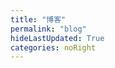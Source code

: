 ```yaml
---
title: "博客"
permalink: "blog"
hideLastUpdated: True
categories: noRight
---
```

<!--参考大佬的界面 https://xin-tan.com/guide/  暂时 404 了，作者更新网站地址为 https://xxoo521.com/ 不知道是不是放弃vuepress了  -->  
<!-- > 最近更新 👇 -->

<template>
    <div>
    <!--标签列表-->
      <div class="my-blog-head">
        <h3>标签 </h3>
        <div class="my-tag-box">
          <div
            class='my-tags' 
            :class="{ 'select-tag': tag == selectedTag, 'normal-tag': tag != selectedTag }"
            @click="myFlitter( tag )"
            v-for="tag in tags"
            style="margin: 5px;">{{ tag == 'blog' ? '全部' : tag }}</div>
        </div>
      </div>
      <el-divider></el-divider>
      <div class="my-card" :body-style="{ padding: '5px' }" v-for="(post, index) in topPublishPosts">
        <div>
          <span class="page-title"><el-link :underline="false" :href="post.path" type="primary"><strong>{{ post.title }}</strong></el-link></span>
          <div v-if="post.frontmatter.tag" style="display: inline-block; float: right;">
            <span class="this-tag"
              v-for="item in post.frontmatter.tag"
              @click="myFlitter( item )"
              ><span v-if="item !== 'blog'">{{ item }}</span></span>
          </div>
          <div class="bottom clearfix">
            <br>
            <span><small><i class="el-icon-time"></i>  {{ post.formatDay }}</small></span>
            <el-link
              class="read-more"
              :href="post.path" 
              type="primary" 
              :underline="false"
            >阅读全文</el-link>
          </div>
        </div>
      </div>
      <div @click="loadMore" class="page-guide-btn" v-show="showBtn">
        <div ref="btn">加载更多</div>
      </div>
    </div>
</template>

<script>
export default {
  data() {
    return {
      step: 12,
      posts: [],
      tags: [],
      page: 1,
      num: 0,
      showBtn: true,
      selectedTag: "blog"
    }
  },

  mounted() {
    this.posts = []
    var temp = this.$site.pages
    // 筛选标签中带有 blog 标志的文章

    for (var i = 0; i < temp.length; i++) {
      if (temp[i].frontmatter.tag) {
        var tempTag = temp[i].frontmatter.tag
        for (var j = 0; j < tempTag.length; j++){
          var isInTags = false
          for (var k = 0; k < this.tags.length; k++){
            if (tempTag[j] === this.tags[k]){
              isInTags = true
            }
          }
          if (!isInTags) {
            this.tags.push(tempTag[j])
          }
        }
        if (tempTag == 'blog' || 'blog' == tempTag[0]){
          this.posts.push(temp[i])
        }
      }
    }

    // 前端体系标签顺序化（之前标签顺序不对）
    let newTags = []
    let tagObj = {}
    this.tags.forEach(tagItem => {
        let tagArr = tagItem.split('.');
        tagArr[1]
          ? tagObj[+tagArr[0]] = tagItem
          : tagObj[-1] = tagItem
    })
    this.tags = Object.values(tagObj)
    let tem = this.tags.splice(this.tags.length - 1, 1)[0]
    this.tags.unshift(tem)

    this.num = this.posts.length
  },

  computed: {
    topPublishPosts() {
      this.showBtn =  this.page * this.step < this.num
      console.log('this.getTopKPosts(this.page * this.step)', this.getTopKPosts(this.page * this.step))

      let topPublisData = this.getTopKPosts(this.page * this.step)

      // 排列顺序（有bug，相同数字前缀的会相互覆盖）
      let newTags = []
      let tagObj = {}
      topPublisData.forEach(tagItem => {
          let tagArr = tagItem.filename.split('.');
          tagArr[1]
            ? tagObj[+tagArr[0]] = tagItem
            : tagObj[0] = tagItem
      })
      topPublisData = Object.values(tagObj)

      return topPublisData
    }
  },

  methods: {
    getTopKPosts(num) {
      const re = /.*\/(.*?)\.(html|md)/

      return this.posts
        .map(post => {
          const execs = re.exec(post.relativePath)
          return {
            ...post,
            updateTimestamp: (new Date(post.frontmatter.date)).getTime(),
            filename: execs ? execs['1'] : '',
            formatDay: this.formatDate(new Date(post.frontmatter.date))
          }
        })
        .sort((a, b) => b.updateTimestamp - a.updateTimestamp)
        .slice(0, num)
    },
    
    formatDate(date) {
      if (!(date instanceof Date)) {
        return 
      }

      return `${date.getFullYear()}-${date.getMonth() + 1}-${date.getDate()}`
    },

    loadMore() {
      this.page += 1
    },

    myFlitter(tag) {
      this.selectedTag = tag
      this.page = 1
      this.posts = []
      var temp = this.$site.pages

      for (var i = 0; i < temp.length; i++) {
        if (temp[i].frontmatter.tag) {
          var tempTag = temp[i].frontmatter.tag

          for (var j = 0; j < tempTag.length; j++) {
            if (tempTag[j] === tag) {
              this.posts.push(temp[i])
              break
            }
          }
        }
      }
      // console.log(this.posts)
      this.num = this.posts.length
    }
  }
}
</script>

<style lang="stylus" scoped>
.my-tag-box {
  /* height: 100px; */
  display: flex;
  flex-flow: row wrap;
  align-content: flex-start
}

.my-tags {
  padding: 0.3rem .5rem;
  display: inline-block;
  cursor: pointer;
  transition: all 0.5s ease;
  border-radius: 3px;
  font-size: 14px;
  color: var(--secondary-text);
}

.my-tags:hover, .select-tag {
  color: var(--regular-text);
  font-weight: 600;
}

.my-card {
  animation: showup .6s forwards;
  border-bottom: 1px solid var(--border-color);
  padding: 1rem 0;
  .page-title .el-link {
    transition all .2s
    color: var(--primary-text)
    /* color: darken(var(--primary-text), 10%) */
    &:hover {
      color: var(--main-color);
      border-left: 2px solid var(--main-color);
      padding-left: 9px;
      transition: all .3s;
    }
  }
}

.this-tag {
  font-size: small;
  color: var(--secondary-text);
  margin-left: 10px;
  /* background: linear-gradient(120deg,#fff 50%,#f1f6f5 0); */
}

.this-tag:hover {
  cursor: pointer;
  color: var(--main-color);
  border-bottom: 1px dotted var(--main-color);
}

.read-more {
  float: right;
  background: var(--bg-color);
  padding: 3px 10px;
  border-radius: 3px;
  color: var(--regular-text);
}

@keyframes showup {
  0% {
    transform: translateY(3rem);
    opacity: 0;
  }
  100% {
    transform: translateY(0);
    opacity: 1;
  }
}
</style>

<style lang="stylus">
.page-guide-btn {
  text-align: center;
  margin: 30px 0;
  animation: showup 1s forwards;
}

.page-guide-btn div {
  display: inline-block;
  padding: 0.6rem 1.2rem;
  transition: all 0.3s ease;
  box-sizing: border-box;
  border: 1px solid var(--border-color);
  border-radius: 3px;
}

.page-guide-btn div:hover {
  background-color: var(--bg-color)
  /* background-color: darken(var(--bg-color), 50%); */
  cursor: pointer;
}

.el-divider {
  background-color: var(--border-color)
}
</style>
